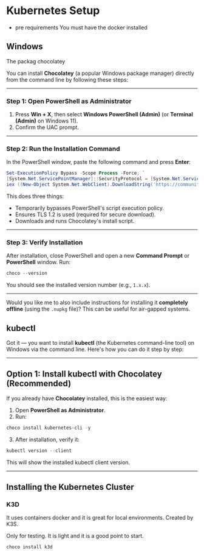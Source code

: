 
# Kubernetes Setup

- pre requirements
You must have the docker installed

## Windows

The packag  chocolatey

You can install **Chocolatey** (a popular Windows package manager) directly from the command line by following these steps:

---

### **Step 1: Open PowerShell as Administrator**

1. Press **Win + X**, then select **Windows PowerShell (Admin)** (or **Terminal (Admin)** on Windows 11).
2. Confirm the UAC prompt.

---



### **Step 2: Run the Installation Command**

In the PowerShell window, paste the following command and press **Enter**:

```powershell
Set-ExecutionPolicy Bypass -Scope Process -Force; `
[System.Net.ServicePointManager]::SecurityProtocol = [System.Net.ServicePointManager]::SecurityProtocol -bor 3072; `
iex ((New-Object System.Net.WebClient).DownloadString('https://community.chocolatey.org/install.ps1'))
```

This does three things:

* Temporarily bypasses PowerShell's script execution policy.
* Ensures TLS 1.2 is used (required for secure download).
* Downloads and runs Chocolatey's install script.

---




### **Step 3: Verify Installation**

After installation, close PowerShell and open a new **Command Prompt** or **PowerShell** window. Run:

```powershell
choco --version
```

You should see the installed version number (e.g., `1.x.x`).

---

Would you like me to also include instructions for installing it **completely offline** (using the `.nupkg` file)? This can be useful for air-gapped systems.



## kubectl

Got it — you want to install **kubectl** (the Kubernetes command-line tool) on Windows via the command line. Here's how you can do it step by step:

---

## **Option 1: Install kubectl with Chocolatey (Recommended)**

If you already have **Chocolatey** installed, this is the easiest way:

1. Open **PowerShell as Administrator**.
2. Run:

```powershell
choco install kubernetes-cli -y
```

3. After installation, verify it:

```powershell
kubectl version --client
```

This will show the installed kubectl client version.

---


## Installing the Kubernetes Cluster

### K3D

It uses containers docker and it is great for local environments.
Created by K3S. 

Only for testing. It is light and it is a good point to start.

```powershell
choco install k3d
```